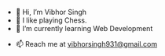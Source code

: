 - 👋 Hi, I’m Vibhor Singh
- 👀 I like playing Chess.
- 🌱 I’m currently learning Web Development
<!-- - 💞️ I’m looking to collaborate on  -->
- 📫 Reach me at vibhorsingh931@gmail.com

<!---
vibhSin/vibhSin is a ✨ special ✨ repository because its `README.md` (this file) appears on your GitHub profile.
You can click the Preview link to take a look at your changes.
--->

